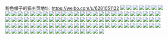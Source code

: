 粉色帽子的猫主页地址: https://weibo.com/u/6281051122 
![](https://wx4.sinaimg.cn/mw2000/006R4Ekaly1h9eokpsifjj31sc2ds7ue.jpg) 
![](https://wx4.sinaimg.cn/mw2000/006R4Ekaly1h9eolmr5ykj32c0340kjm.jpg) 
![](https://wx4.sinaimg.cn/mw2000/006R4Ekaly1h9eolctknej32c0340x6q.jpg) 
![](https://wx4.sinaimg.cn/mw2000/006R4Ekaly1h9eoksefjmj31wm1nc1kx.jpg) 
![](https://wx4.sinaimg.cn/mw2000/006R4Ekaly1h9eokrruqoj32c03407wi.jpg) 
![](https://wx4.sinaimg.cn/mw2000/006R4Ekaly1h9eokv5io3j30zk1be4ay.jpg) 
![](https://wx4.sinaimg.cn/mw2000/006R4Ekaly1h9eokueci7j31r0340e81.jpg) 
![](https://wx4.sinaimg.cn/mw2000/006R4Ekaly1h9eokurganj30zk1bejzn.jpg) 
![](https://wx4.sinaimg.cn/mw2000/006R4Ekaly1h9955u2tynj31sg2dsx2w.jpg) 
![](https://wx4.sinaimg.cn/mw2000/006R4Ekaly1h9955v80mij31sc2dsnpd.jpg) 
![](https://wx4.sinaimg.cn/mw2000/006R4Ekaly1h99564k8roj30yi1n9qtg.jpg) 
![](https://wx4.sinaimg.cn/mw2000/006R4Ekaly1h8qv2ruv47j30u01hctom.jpg) 
![](https://wx4.sinaimg.cn/mw2000/006R4Ekaly1h8c2i4o5aqj32962wokjn.jpg) 
![](https://wx4.sinaimg.cn/mw2000/006R4Ekaly1h8c2hug2y0j31sc2dsb2a.jpg) 
![](https://wx4.sinaimg.cn/mw2000/006R4Ekaly1h8c2hxv0frj32c0340x6s.jpg) 
![](https://wx4.sinaimg.cn/mw2000/006R4Ekaly1h8c2i1pg29j32c03401l1.jpg) 
![](https://wx4.sinaimg.cn/mw2000/006R4Ekaly1h88l7e73vaj31sg2dsqv5.jpg) 
![](https://wx4.sinaimg.cn/mw2000/006R4Ekaly1h7lbtdclxcj31r03404qq.jpg) 
![](https://wx4.sinaimg.cn/mw2000/006R4Ekaly1h6q8dg0k6zj32c0340qv6.jpg) 
![](https://wx4.sinaimg.cn/mw2000/006R4Ekaly1h6q8dhervjj32c0340b2a.jpg) 
![](https://wx4.sinaimg.cn/mw2000/006R4Ekaly1h6q8diueifj32c03404qq.jpg) 
![](https://wx4.sinaimg.cn/mw2000/006R4Ekaly1h6q8dk5u8nj32c03407wi.jpg) 
![](https://wx4.sinaimg.cn/mw2000/006R4Ekaly1h6q8doq8vqj32c0340qv5.jpg) 
![](https://wx4.sinaimg.cn/mw2000/006R4Ekaly1h6q8dpl8tmj33402c01ky.jpg) 
![](https://wx4.sinaimg.cn/mw2000/006R4Ekaly1h6q8dsb3fcj32c03401kz.jpg) 
![](https://wx4.sinaimg.cn/mw2000/006R4Ekaly1h6q8dth0y4j33402c0qv7.jpg) 
![](https://wx4.sinaimg.cn/mw2000/006R4Ekaly1h6q8dbaedxj32c03401kz.jpg) 
![](https://wx4.sinaimg.cn/mw2000/006R4Ekaly1h6q8dvenenj32c0340e84.jpg) 
![](https://wx4.sinaimg.cn/mw2000/006R4Ekaly1h6q8dzq4mmj32c0340hdw.jpg) 
![](https://wx4.sinaimg.cn/mw2000/006R4Ekaly1h2xanghjhej32c03401kz.jpg) 
![](https://wx4.sinaimg.cn/mw2000/006R4Ekaly1h2xaniggn5j32c0340x6q.jpg) 
![](https://wx4.sinaimg.cn/mw2000/006R4Ekaly1h2xanp7zgkj33402c0kjl.jpg) 
![](https://wx4.sinaimg.cn/mw2000/006R4Ekaly1h2xanzrgolj32c0340npf.jpg) 
![](https://wx4.sinaimg.cn/mw2000/006R4Ekaly1h2xao20yxgj32c0340u0y.jpg) 
![](https://wx4.sinaimg.cn/mw2000/006R4Ekaly1h2xao46k5hj32c0340x6q.jpg) 
![](https://wx4.sinaimg.cn/mw2000/006R4Ekaly1h2xao5ch5fj33402c0hdu.jpg) 
![](https://wx4.sinaimg.cn/mw2000/006R4Ekaly1h1d19oojp7j33402c0kjp.jpg) 
![](https://wx4.sinaimg.cn/mw2000/006R4Ekaly1h1d19s268bj32c03404qu.jpg) 
![](https://wx4.sinaimg.cn/mw2000/006R4Ekaly1h1d19um37kj32w22bbkjp.jpg) 
![](https://wx4.sinaimg.cn/mw2000/006R4Ekaly1h1d19mprrsj32c0340x6r.jpg) 
![](https://wx4.sinaimg.cn/mw2000/006R4Ekaly1h1d19vtegyj33402c07wi.jpg) 
![](https://wx4.sinaimg.cn/mw2000/006R4Ekaly1h1d1a9r66qj322o341b2b.jpg) 
![](https://wx4.sinaimg.cn/mw2000/006R4Ekaly1gz56mprzwmj32c0340b29.jpg) 
![](https://wx4.sinaimg.cn/mw2000/006R4Ekaly1gxq4ka9ufgj32cg1ec1kx.jpg) 
![](https://wx4.sinaimg.cn/mw2000/006R4Ekaly1gxq4ko6am6j32ef1k5qv5.jpg) 
![](https://wx4.sinaimg.cn/mw2000/006R4Ekaly1gxq4kc61htj32c0340u0y.jpg) 
![](https://wx4.sinaimg.cn/mw2000/006R4Ekaly1gxq4k6j7qvj32zo28r1kz.jpg) 
![](https://wx4.sinaimg.cn/mw2000/006R4Ekaly1gxq4k2hhdlj32c0340u0z.jpg) 
![](https://wx4.sinaimg.cn/mw2000/006R4Ekaly1gxq4k94z06j32g61w1u0y.jpg) 
![](https://wx4.sinaimg.cn/mw2000/006R4Ekaly1gxq4qz7x60j31sc2dsx6p.jpg) 
![](https://wx4.sinaimg.cn/mw2000/006R4Ekaly1gvreq41r3hj60u0140qd002.jpg) 
![](https://wx4.sinaimg.cn/mw2000/006R4Ekaly1gvreq4m09nj61400u0k0o02.jpg) 
![](https://wx4.sinaimg.cn/mw2000/006R4Ekaly1gvreq5ebe9j61400u07hr02.jpg) 
![](https://wx4.sinaimg.cn/mw2000/006R4Ekaly1gvreq5zqlnj61400u0thx02.jpg) 
![](https://wx4.sinaimg.cn/mw2000/006R4Ekaly1gvreq7408bj60u0140tk602.jpg) 
![](https://wx4.sinaimg.cn/mw2000/006R4Ekaly1gvreq7uipej60u0140tis02.jpg) 
![](https://wx4.sinaimg.cn/mw2000/006R4Ekaly1gvreq9fa3uj60u014014302.jpg) 
![](https://wx4.sinaimg.cn/mw2000/006R4Ekaly1gvreqaz91dj60u0140wnx02.jpg) 
![](https://wx4.sinaimg.cn/mw2000/006R4Ekaly1gvreqbqr1vj61400u0gzg02.jpg) 
![](https://wx4.sinaimg.cn/mw2000/006R4Ekaly1gvp0ez9wvwj60u0140wm402.jpg) 
![](https://wx4.sinaimg.cn/mw2000/006R4Ekaly1gvp0eznhj3j60u0140dll02.jpg) 
![](https://wx4.sinaimg.cn/mw2000/006R4Ekaly1gvp0f0fwsfj61400u0gwd02.jpg) 
![](https://wx4.sinaimg.cn/mw2000/006R4Ekaly1gvp0f15gohj60u0140wov02.jpg) 
![](https://wx4.sinaimg.cn/mw2000/006R4Ekaly1gvp0f1lrczj60u0140tgg02.jpg) 
![](https://wx4.sinaimg.cn/mw2000/006R4Ekaly1gvp0f23s7cj60u01407g602.jpg) 
![](https://wx4.sinaimg.cn/mw2000/006R4Ekaly1grnxarjex0j30u015qtec.jpg) 
![](https://wx4.sinaimg.cn/mw2000/006R4Ekaly1grnxas6xrqj30u01hcgpv.jpg) 
![](https://wx4.sinaimg.cn/mw2000/006R4Ekaly1grnxat04l8j30u01hcwpl.jpg) 
![](https://wx4.sinaimg.cn/mw2000/006R4Ekaly1grnxatqieoj30u01hcdjv.jpg) 
![](https://wx4.sinaimg.cn/mw2000/006R4Ekaly1grnxaud06vj31ha0u0gu4.jpg) 
![](https://wx4.sinaimg.cn/mw2000/006R4Ekaly1grnsuvtn1pj318x0u0qbm.jpg) 
![](https://wx4.sinaimg.cn/mw2000/006R4Ekaly1grnsuwnihoj318x0u0k0p.jpg) 
![](https://wx4.sinaimg.cn/mw2000/006R4Ekaly1grnsuxb0gzj318x0u07e0.jpg) 
![](https://wx4.sinaimg.cn/mw2000/006R4Ekaly1grnsuyuf5oj318x0u0doa.jpg) 
![](https://wx4.sinaimg.cn/mw2000/006R4Ekaly1gqw28bv1ykj31400u0aj6.jpg) 
![](https://wx4.sinaimg.cn/mw2000/006R4Ekaly1gqw28cjoqdj31400u0dp5.jpg) 
![](https://wx4.sinaimg.cn/mw2000/006R4Ekaly1gqw28d774lj31400u0dot.jpg) 
![](https://wx4.sinaimg.cn/mw2000/006R4Ekaly1gqw28dqllqj31400u0qbq.jpg) 
![](https://wx4.sinaimg.cn/mw2000/006R4Ekaly1gqw28ei9qlj30u0140ww0.jpg) 
![](https://wx4.sinaimg.cn/mw2000/006R4Ekaly1gqw28f5y3rj30u01401al.jpg) 
![](https://wx4.sinaimg.cn/mw2000/006R4Ekaly1gqw28fs818j30u0140dt6.jpg) 
![](https://wx4.sinaimg.cn/mw2000/006R4Ekaly1gqw28gjjudj60u0140k5i02.jpg) 
![](https://wx4.sinaimg.cn/mw2000/006R4Ekaly1gqw28h7dv1j31400u0472.jpg) 
![](https://wx4.sinaimg.cn/mw2000/006R4Ekaly1goh8pglhekj30u0140190.jpg) 
![](https://wx4.sinaimg.cn/mw2000/006R4Ekaly1goh8phjbxij31k00vf4lj.jpg) 
![](https://wx4.sinaimg.cn/mw2000/006R4Ekaly1goh8q1euv0j30u01401ca.jpg) 
![](https://wx4.sinaimg.cn/mw2000/006R4Ekaly1goh8q1znwpj30u0140td5.jpg) 
![](https://wx4.sinaimg.cn/mw2000/006R4Ekaly1goh8q2nvvsj31400u00xs.jpg) 
![](https://wx4.sinaimg.cn/mw2000/006R4Ekaly1goh8q3wsuej30u014043i.jpg) 
![](https://wx4.sinaimg.cn/mw2000/006R4Ekaly1goh8q4ldz2j31400u0jz0.jpg) 
![](https://wx4.sinaimg.cn/mw2000/006R4Ekaly1goh8q5c09rj31400u07bc.jpg) 
![](https://wx4.sinaimg.cn/mw2000/006R4Ekaly1goh8q5wncqj30u01400wm.jpg) 
![](https://wx4.sinaimg.cn/mw2000/006R4Ekagy1gm2hcgjbekj30j615hgmd.jpg) 
![](https://wx4.sinaimg.cn/mw2000/006R4Ekagy1gl8lp44i0sj30u0140dmo.jpg) 
![](https://wx4.sinaimg.cn/mw2000/006R4Ekagy1gl8lp8h5a1j32c0340qv8.jpg) 
![](https://wx4.sinaimg.cn/mw2000/006R4Ekaly3ghxhq29cfxj30k00k0te6.jpg) 
![](https://wx4.sinaimg.cn/mw2000/006R4Ekaly1g0zqsao2jlj30u01o075h.jpg) 
![](https://wx4.sinaimg.cn/mw2000/006R4Ekaly1g0ijw2kxycj30k60krdja.jpg) 

